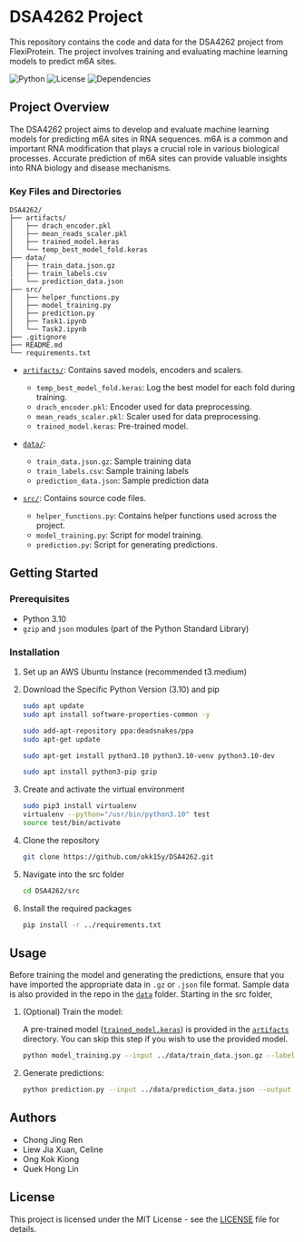 # DSA4262 Project
This repository contains the code and data for the DSA4262 project from FlexiProtein. The project involves training and evaluating machine learning models to predict m6A sites.

![Python](https://img.shields.io/badge/python-3.10-blue.svg)
![License](https://img.shields.io/badge/license-MIT-green.svg)
![Dependencies](https://img.shields.io/badge/dependencies-up%20to%20date-brightgreen.svg)

## Project Overview

The DSA4262 project aims to develop and evaluate machine learning models for predicting m6A sites in RNA sequences. m6A is a common and important RNA modification that plays a crucial role in various biological processes. Accurate prediction of m6A sites can provide valuable insights into RNA biology and disease mechanisms.


### Key Files and Directories
```
DSA4262/
├── artifacts/
│   ├── drach_encoder.pkl
│   ├── mean_reads_scaler.pkl
│   ├── trained_model.keras
│   └── temp_best_model_fold.keras
├── data/
│   ├── train_data.json.gz
│   ├── train_labels.csv
|   └── prediction_data.json
├── src/
│   ├── helper_functions.py
│   ├── model_training.py
│   ├── prediction.py
│   ├── Task1.ipynb
│   └── Task2.ipynb
├── .gitignore
├── README.md
└── requirements.txt
```

- [`artifacts/`](./artifacts/): Contains saved models, encoders and scalers.
  - `temp_best_model_fold.keras`: Log the best model for each fold during training.
  - `drach_encoder.pkl`: Encoder used for data preprocessing.
  - `mean_reads_scaler.pkl`: Scaler used for data preprocessing.
  - `trained_model.keras`: Pre-trained model.
  
- [`data/`](./data/):
  - `train_data.json.gz`: Sample training data
  - `train_labels.csv`: Sample training labels
  - `prediction_data.json`: Sample prediction data

- [`src/`](.src/): Contains source code files.
  - `helper_functions.py`: Contains helper functions used across the project.
  - `model_training.py`: Script for model training.
  - `prediction.py`: Script for generating predictions.


## Getting Started

### Prerequisites

- Python 3.10
- `gzip` and `json` modules (part of the Python Standard Library)

### Installation

1. Set up an AWS Ubuntu Instance (recommended t3.medium)

1. Download the Specific Python Version (3.10) and pip
     ```sh
    sudo apt update
    sudo apt install software-properties-common -y
    ```
    
    ```sh
    sudo add-apt-repository ppa:deadsnakes/ppa
    sudo apt-get update
    ```

    ```sh
    sudo apt-get install python3.10 python3.10-venv python3.10-dev
    ```

    ```sh
    sudo apt install python3-pip gzip 
    ```
2. Create and activate the virtual environment
    ```sh
    sudo pip3 install virtualenv
    virtualenv --python="/usr/bin/python3.10" test
    source test/bin/activate
    ```

3. Clone the repository
    ```sh
    git clone https://github.com/okk15y/DSA4262.git
    ```

4. Navigate into the src folder
    ```sh
    cd DSA4262/src
    ```

5. Install the required packages
    ```sh
    pip install -r ../requirements.txt
    ```

## Usage

Before training the model and generating the predictions, ensure that you have imported the appropriate data in `.gz` or `.json` file format. Sample data is also provided in the repo in the [`data`](./data/) folder. Starting in the src folder, 

1. (Optional) Train the model:
    
    A pre-trained model ([`trained_model.keras`](./artifacts/trained_model.keras)) is provided in the [`artifacts`](./artifacts/) directory. You can skip this step if you wish to use the provided model.
    ```sh
    python model_training.py --input ../data/train_data.json.gz --labels ../data/train_labels.csv
    ```
2. Generate predictions:
    ```sh
    python prediction.py --input ../data/prediction_data.json --output ../data/predictions/predictions.csv --model ../artifacts/trained_model.keras
    ```

## Authors

- Chong Jing Ren
- Liew Jia Xuan, Celine
- Ong Kok Kiong
- Quek Hong Lin

## License

This project is licensed under the MIT License - see the [LICENSE](LICENSE) file for details.
